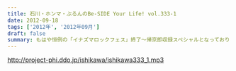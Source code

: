 ```yaml
---
title: 石川・ホンマ・ぶるんのBe-SIDE Your Life! vol.333-1
date: 2012-09-18
tags: ['2012年', '2012年09月']
draft: false
summary: もはや恒例の「イナズマロックフェス」終了～帰京即収録スペシャルとなっております。内容はまたもや行き帰りの車中のしょーもないトークに なってしまうのか・・・ＮＡＭＡＥ
---
```


http://project-phi.ddo.jp/ishikawa/ishikawa333_1.mp3
